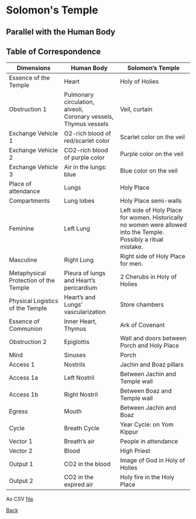 # Solomon's Temple

## Parallel with the Human Body

## Table of Correspondence

|  **Dimensions** | **Human Body** | **Solomon’s Temple** |
| --- | --- | --- |
|  Essence of the Temple | Heart | Holy of Holies |
|  Obstruction 1 | Pulmonary circulation, alveoli,<br/>Coronary vessels, Thymus vessels | Veil, curtain |
|  Exchange Vehicle 1 | O2-rich blood of red/scarlet color | Scarlet color on the veil |
|  Exchange Vehicle 2 | CO2-rich blood of purple color | Purple color on the veil |
|  Exchange Vehicle 3 | Air in the lungs: blue | Blue color on the veil |
|  Place of attendance | Lungs | Holy Place |
|  Compartments | Lung lobes | Holy Place semi-walls |
|  Feminine | Left Lung | Left side of Holy Place for women. Historically no women were allowed into the Temple. Possibly a ritual mistake. |
|  Masculine | Right Lung | Right side of Holy Place for men. |
|  Metaphysical Protection of the Temple | Pleura of lungs and Heart’s pericardium | 2 Cherubs in Holy of Holies |
|  Physical Logistics of the Temple | Heart’s and Lungs’ vascularization | Store chambers |
|  Essence of Communion | Inner Heart, Thymus | Ark of Covenant |
|  Obstruction 2 | Epiglottis | Wall and doors between Porch and Holy Place |
|  Mind | Sinuses | Porch |
|  Access 1 | Nostrils | Jachin and Boaz pillars |
|  Access 1a | Left Nostril | Between Jachin and Temple wall |
|  Access 1b | Right Nostril | Between Boaz and Temple wall |
|  Egress | Mouth | Between Jachin and Boaz |
|  Cycle | Breath Cycle | Year Cycle: on Yom Kippur |
|  Vector 1 | Breath’s air | People in attendance |
|  Vector 2 | Blood | High Priest |
|  Output 1 | CO2 in the blood | Image of God in Holy of Holies |
|  Output 2 | CO2 in the expired air | Holy fire in the Holy Place |

As CSV [file](Correspondence.csv).

[Back](../../?file=README.md)